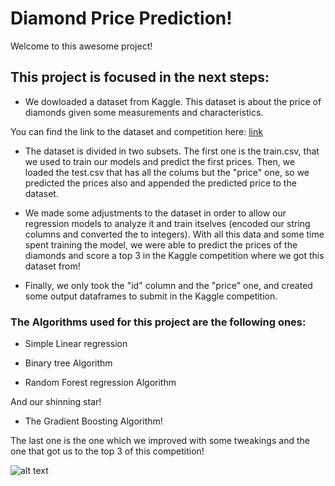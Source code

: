 # Diamond Price Prediction!

Welcome to this awesome project!

## This project is focused in the next steps:

- We dowloaded a dataset from Kaggle. This dataset is about the price of diamonds given some measurements and characteristics.

You can find the link to the dataset and competition here: [link](https://www.kaggle.com/c/diamonds-datamad1020-rev)

- The dataset is divided in two subsets. The first one is the train.csv, that we used to train our models and predict the first prices. Then, we loaded the test.csv that has all the colums but the "price" one, so we predicted the prices also and appended the predicted price to the dataset.

- We made some adjustments to the dataset in order to allow our regression models to analyze it and train itselves (encoded our string columns and converted the to integers). With all this data and some time spent training the model, we were able to predict the prices of the diamonds and score a top 3 in the Kaggle competition where we got this dataset from!

- Finally, we only took the "id" column and the "price" one, and created some output dataframes to submit in the Kaggle competition.

### The Algorithms used for this project are the following ones:

- Simple Linear regression

- Binary tree Algorithm

- Random Forest regression Algorithm

And our shinning star!

- The Gradient Boosting Algorithm!

The last one is the one which we improved with some tweakings and the one that got us to the top 3 of this competition!

![alt text](https://www.googleapis.com/download/storage/v1/b/kaggle-user-content/o/inbox%2F37166%2Fbc84b551de41c7437b3f523060bcf89a%2F3mhn2w.jpg?generation=1579340935253571&alt=media)
